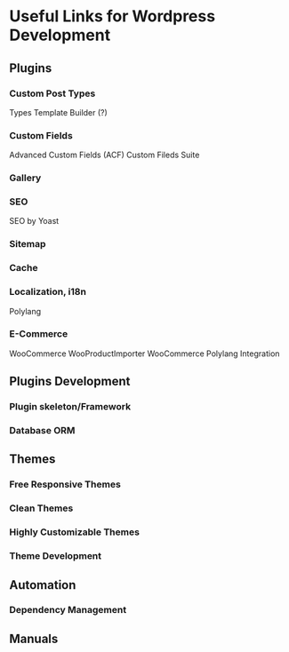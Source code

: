 # Useful Links for Wordpress Development
## Plugins ##
### Custom Post Types ###
Types
Template Builder (?)
### Custom Fields ###
Advanced Custom Fields (ACF)
Custom Fileds Suite
### Gallery ###
### SEO ###
SEO by Yoast
### Sitemap ###
### Cache ###
### Localization, i18n
Polylang
### E-Commerce ###
WooCommerce
WooProductImporter
WooCommerce Polylang Integration
## Plugins Development ##
### Plugin skeleton/Framework ###
### Database ORM ###
## Themes ##
### Free Responsive Themes ###
### Clean Themes ###
### Highly Customizable Themes ###
### Theme Development ###
## Automation ##
### Dependency Management ###
## Manuals ##
